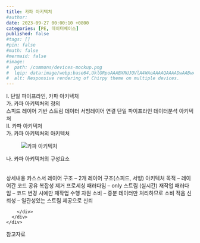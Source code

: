 ```yaml
---
title: 카파 아키텍처
#author: 
date: 2023-09-27 00:00:10 +0800
categories: [PE, 데이터베이스]
published: false
#tags: []
#pin: false
#math: false
#mermaid: false
#image:
#  path: /commons/devices-mockup.png
#  lqip: data:image/webp;base64,UklGRpoAAABXRUJQVlA4WAoAAAAQAAAADwAABwAAQUxQSDIAAAARL0AmbZurmr57yyIiqE8oiG0bejIYEQTgqiDA9vqnsUSI6H+oAERp2HZ65qP/VIAWAFZQOCBCAAAA8AEAnQEqEAAIAAVAfCWkAALp8sF8rgRgAP7o9FDvMCkMde9PK7euH5M1m6VWoDXf2FkP3BqV0ZYbO6NA/VFIAAAA
#  alt: Responsive rendering of Chirpy theme on multiple devices.
---
```


<div class="post-wrap">
  <div class="para">
    <div class="para-title">
      I. 단일 파이프라인, 카파 아키텍처
    </div>
    <div class="para-cntnt">
      <div class="para">
        <div class="para-title">
          가. 카파 아키텍처의 정의
        </div>
        <div class="para-cntnt">
            스피드 레이어 기반 스트림 데이터 서빙레이어 연결 단일 파이프라인 데이터분석 아키텍처
        </div>
      </div>
    </div>
  </div>
  
  <div class="para">
    <div class="para-title">
      II. 카파 아키텍처
    </div>
    <div class="para-cntnt">
      <div class="para">
        <div class="para-title">
          가. 카파 아키텍처의 아키텍처
        </div>
        <div class="para-cntnt">
          <figure class="post-figure">
            <img src="/assets/img/posts/카파-아키텍처.png" alt="카파 아키텍처">
<!--            <figcaption>Source: Unveiling the Metaverse: Exploring Emerging Trends, Multifaceted Perspectives, and Future Challenges</figcaption>-->
          </figure>
        </div>
      </div>
      <div class="para">
        <div class="para-title">
          나. 카파 아키텍처의 구성요소
        </div>
        <div class="para-cntnt">
          <table class="post-table">
          </table>
          상세내용 카스스서
  레이어 구조 – 2개 레이어 구조(스피드, 서빙)
  아키텍처 목적 – 레이어간 코드 공유 복잡성 제거
  프로세싱 패러다임 – only 스트림 (실시간)
  재작업 패러다임 – 코드 변경 시에만 재작업 수행
  자원 소비 – 증분 데이터만 처리하므로 소비 적음
  신뢰성 – 일관성있는 스트림 제공으로 신뢰

        </div>
      </div>
    </div>
  </div>

  <div class="refr-wrap">
    <div class="refr-title">
        참고자료
    </div>
    <ol class="refr-list">
    <!--    <li>(나현식, 최대선) <a target="_blank" href="https://scienceon.kisti.re.kr/commons/util/originalView.do?cn=JAKO202225948430499&oCn=JAKO202225948430499&dbt=JAKO&journal=NJOU00291864">메타버스 보안 위협 요소 및 대응 방안 검토</a></li>-->
    <!--    <li>(M. Uddin, S. Manickam, H. Ullah, M. Obaidat and A. Dandoush) <a target="_blank" href="https://ieeexplore.ieee.org/abstract/document/10138386">Unveiling the Metaverse: Exploring Emerging Trends, Multifaceted Perspectives, and Future Challenges</a></li>-->
    </ol>
  </div>
</div>
